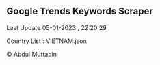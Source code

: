 

## Google Trends Keywords Scraper 
 
Last Update 05-01-2023 , 22:20:29

Country List :
VIETNAM.json



© Abdul Muttaqin 
